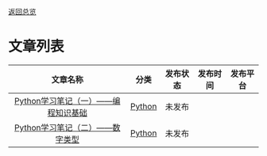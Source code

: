 [返回总览](summary.md)

# 文章列表

| 文章名称                                                    | 分类                      | 发布状态 | 发布时间 | 发布平台 |
|:-------------------------------------------------------:|:-----------------------:|:----:|:----:|:----:|
| [Python学习笔记（一）——编程知识基础](../../booknote/python/ch1.html) | [Python](python/ch0.md) | 未发布  |      |      |
| [Python学习笔记（二）——数字类型](../../booknote/python/ch2.html)   | [Python](python/ch0.md) | 未发布  |      |      |
